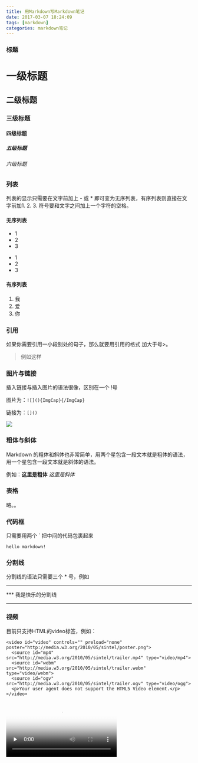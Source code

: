 ```yaml
---
title: 用Markdown写Markdown笔记
date: 2017-03-07 18:24:09
tags: [markdown]
categories: markdown笔记
---
```


### 标题

# 一级标题
## 二级标题
### 三级标题
#### 四级标题
##### 五级标题
###### 六级标题

### 列表

列表的显示只需要在文字前加上 - 或 * 即可变为无序列表，有序列表则直接在文字前加1. 2. 3. 符号要和文字之间加上一个字符的空格。

#### 无序列表
* 1
* 2
* 3

- 1
- 2
- 3

#### 有序列表
1. 我
2. 爱
3. 你

### 引用

如果你需要引用一小段别处的句子，那么就要用引用的格式 加大于号>。

>例如这样

### 图片与链接

插入链接与插入图片的语法很像，区别在一个 !号

图片为：``![](){ImgCap}{/ImgCap}``

链接为：``[]()``

![](https://cdn.sspai.com/attachment/origin/2014/04/15/69495.jpg)

### 粗体与斜体

Markdown 的粗体和斜体也非常简单，用两个星包含一段文本就是粗体的语法，用一个星包含一段文本就是斜体的语法。

例如：**这里是粗体**    *这里是斜体*

### 表格

略。。

### 代码框

只需要用两个 ` 把中间的代码包裹起来

``
	hello markdown!
``

### 分割线

分割线的语法只需要三个 * 号，例如

*** 
*** 我是快乐的分割线
*** 

### 视频

目前只支持HTML的video标签，例如：
```
<video id="video" controls="" preload="none" poster="http://media.w3.org/2010/05/sintel/poster.png">
  <source id="mp4" src="http://media.w3.org/2010/05/sintel/trailer.mp4" type="video/mp4">
  <source id="webm" src="http://media.w3.org/2010/05/sintel/trailer.webm" type="video/webm">
  <source id="ogv" src="http://media.w3.org/2010/05/sintel/trailer.ogv" type="video/ogg">
  <p>Your user agent does not support the HTML5 Video element.</p>
</video>
```
<video id="video" controls="" preload="none" poster="http://media.w3.org/2010/05/sintel/poster.png">
  <source id="mp4" src="http://media.w3.org/2010/05/sintel/trailer.mp4" type="video/mp4">
  <source id="webm" src="http://media.w3.org/2010/05/sintel/trailer.webm" type="video/webm">
  <source id="ogv" src="http://media.w3.org/2010/05/sintel/trailer.ogv" type="video/ogg">
  <p>Your user agent does not support the HTML5 Video element.</p>
</video>

